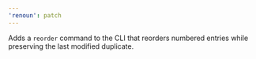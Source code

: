```yaml
---
'renoun': patch
---
```


Adds a `reorder` command to the CLI that reorders numbered entries while preserving the last modified duplicate.

